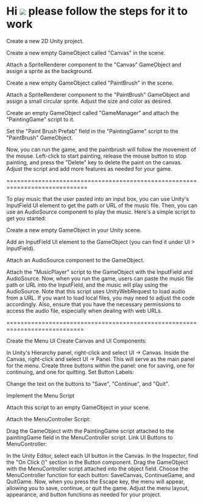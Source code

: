 Hi ![](https://user-images.githubusercontent.com/18350557/176309783-0785949b-9127-417c-8b55-ab5a4333674e.gif) please follow the steps for it to work
==============================================================================================================================================================

Create a new 2D Unity project.

Create a new empty GameObject called "Canvas" in the scene.

Attach a SpriteRenderer component to the "Canvas" GameObject and assign a sprite as the background.

Create a new empty GameObject called "PaintBrush" in the scene.

Attach a SpriteRenderer component to the "PaintBrush" GameObject and assign a small circular sprite. Adjust the size and color as desired.

Create an empty GameObject called "GameManager" and attach the "PaintingGame" script to it.

Set the "Paint Brush Prefab" field in the "PaintingGame" script to the "PaintBrush" GameObject.

Now, you can run the game, and the paintbrush will follow the movement of the mouse. Left-click to start painting, release the mouse button to stop painting, and press the "Delete" key to delete the paint on the canvas. Adjust the script and add more features as needed for your game.

=============================================================================

To play music that the user pasted into an input box, you can use Unity's InputField UI element to get the path or URL of the music file. Then, you can use an AudioSource component to play the music. Here's a simple script to get you started:

Create a new empty GameObject in your Unity scene.

Add an InputField UI element to the GameObject (you can find it under UI > InputField).

Attach an AudioSource component to the GameObject.

Attach the "MusicPlayer" script to the GameObject with the InputField and AudioSource.
Now, when you run the game, users can paste the music file path or URL into the InputField, and the music will play using the AudioSource. Note that this script uses UnityWebRequest to load audio from a URL. If you want to load local files, you may need to adjust the code accordingly. Also, ensure that you have the necessary permissions to access the audio file, especially when dealing with web URLs.

============================================================================

Create the Menu UI
Create Canvas and UI Components:

In Unity's Hierarchy panel, right-click and select UI -> Canvas.
Inside the Canvas, right-click and select UI -> Panel. This will serve as the main panel for the menu.
Create three buttons within the panel: one for saving, one for continuing, and one for quitting.
Set Button Labels:

Change the text on the buttons to "Save", "Continue", and "Quit".

Implement the Menu Script

Attach this script to an empty GameObject in your scene.

Attach the MenuController Script:

Drag the GameObject with the PaintingGame script attached to the paintingGame field in the MenuController script.
Link UI Buttons to MenuController:

In the Unity Editor, select each UI button in the Canvas.
In the Inspector, find the "On Click ()" section in the Button component.
Drag the GameObject with the MenuController script attached into the object field.
Choose the MenuController function for each button: SaveCanvas, ContinueGame, and QuitGame.
Now, when you press the Escape key, the menu will appear, allowing you to save, continue, or quit the game. Adjust the menu layout, appearance, and button functions as needed for your project.
